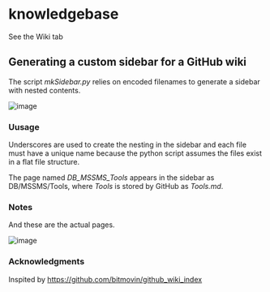 # knowledgebase

See the Wiki tab

## Generating a custom sidebar for a GitHub wiki 
The script _mkSidebar.py_ relies on encoded filenames to generate a sidebar with nested contents. 

![image](https://github.com/Parks-Laboratory/knowledgebase/blob/master/images/generated_sidebar.PNG)

### Uusage
Underscores are used to create the nesting in the sidebar and each file must have a unique name because the python script assumes the files exist in a flat file structure. 

The page named _DB_MSSMS_Tools_ appears in the sidebar as DB/MSSMS/Tools, where _Tools_ is stored by GitHub as _Tools.md_.

### Notes
And these are the actual pages. 

![image](https://github.com/Parks-Laboratory/knowledgebase/blob/master/images/actual_files.PNG)

### Acknowledgments
Inspited by https://github.com/bitmovin/github_wiki_index
